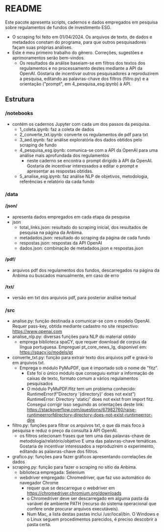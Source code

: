 # README
Este pacote apresenta scripts, cadernos e dados empregados em pesquisa sobre regulamentos de fundos de investimento ESG.
- O scraping foi feito em 01/04/2024. Os arquivos de texto, de dados e metadados constam do programa, para que outros pesquisadores façam suas próprias análises.
- Este é meu primeiro trabalho do gênero. Correções, sugestões e aprimoramentos serão bem-vindos.
  - Os resultados da análise baseiam-se em filtros dos textos dos regulamentos e no processamento destes mediante a API da OpenAI. Gostaria de incentivar outros pesquisadores a reproduzirem  a pesquisa, editando as palavras-chave dos filtros (filtro.py) e a orientação ("prompt", em 4_pesquisa_esg.ipynb) à API.
## Estrutura
### /notebooks
- contém os cadernos Jupyter com cada um dos passos da pesquisa.
  - 1_coleta.ipynb: faz a coleta de dados
  - 2_converte_txt.ipynb: converte os regulamentos de pdf para txt
  - 3_aed.ipynb: faz análise exploratória dos dados obtidos pelo scraping de fundo
  - 4_pesquisa_esg.ipynb: comunica-se com a API da OpenAI para uma análise mais aprofundada dos regulamentos
    - neste caderno se encontra o prompt dirigido à API da OpenAI. Gostaria de incentivar interessados a editar o prompt e apresentar as respostas obtidas.
  - 5_analise_esg.ipynb: faz análise NLP de objetivos, metodologia, referências e relatório da cada fundo
  
### /data
#### /json/
- apresenta dados empregados em cada etapa da pesquisa
- json
  - total_links.json: resultado do scraping inicial, dos resultados de pesquisa na página da Anbima. 
  - metadados.json: resultado do scraping da página de cada fundo
  - respostas.json: respostas da API OpenAI
  - dados.json: combinação de metadados.json e respostas.json
#### /pdf/
- arquivos pdf dos regulamentos dos fundos, descarregados na página da Anbima ou buscados manualmente, em caso de erro 
#### /txt/
- versão em txt dos arquivos pdf, para posterior análise textual

### /src
- analise.py: função destinada a comunicar-se com o modelo OpenAI. Requer pass-key, obtida mediante cadastro no site respectivo: https://www.openai.com
- analise_nlp.py: diversas funções para NLP do material obtido
  - emprega biblioteca spaCY, que requer download de corpus da língua portuguesa. Empreguei pt_core_news_lg, disponível em: https://spacy.io/models/pt 
- converte_txt.py: função para extrair texto dos arquivos pdf e gravá-lo em arquivos txt.
  - Emprega o módulo PyMuPDF, que é importado sob o nome de "fitz".
    - Este foi o único módulo que conseguiu extrair a informação de caixas de texto, formato comum a vários regulamentos pesquisados
    - O módulo PyMuPDF/fitz tem um problema conhecido: RuntimeError(f“Directory '{directory}' does not exist”)
RuntimeError: Directory 'static/' does not exist from import fitz. Consegui corrigir isso seguindo as orientações deste link: https://stackoverflow.com/questions/67982760/raise-runtimeerrorfdirectory-directory-does-not-exist-runtimeerror-dire
- filtro.py: funções para filtrar os arquivos txt, o que dá mais foco à pesquisa e reduz o preço da consulta à API OpenAI.
  - os filtros selecionam frases que tem uma das palavras-chave de metodologia/relatório/objetivo
E uma das palavras-chave temáticas. Gostaria de incentivar interessados a reproduzirem o experimento, editando as
palavras-chave dos filtros.
- grafico.py: funções para fazer gráficos apresentando correlações de dados
- scraping.py: função para fazer o scraping no sítio da Anbima.
  - biblioteca empregada: Selenium
  - webdriver empregado: Chromedriver, que faz uso automático do navegador Chrome
    - requer que se descarregue o webdriver em https://chromedriver.chromium.org/downloads
    - o Chromedriver deve ser descarregado em alguma pasta da variável de ambiente PATH (recurso do sistema operacional que confere onde procurar arquivos executáveis).
    - Num Mac, a lista destas pastas inclui /usr/local/bin. O Windows e o Linux seguem procedimentos parecidos, é preciso descobrir a pasta certa.